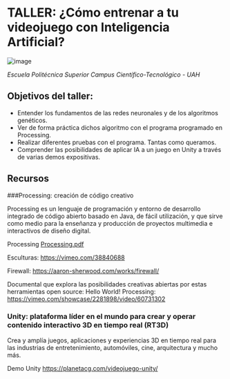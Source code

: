 # TALLER: ¿Cómo entrenar a tu videojuego con Inteligencia Artificial?
![image](https://github.com/profeMelola/IA/assets/91023374/e09b641d-0a73-4029-a27a-c884147017bf)

*Escuela Politécnica Superior Campus Científico-Tecnológico - UAH*


## Objetivos del taller:

- Entender los fundamentos de las redes neuronales y de los algoritmos genéticos.
- Ver de forma práctica dichos algoritmo con el programa programado en Processing.
- Realizar diferentes pruebas con el programa. Tantas como queramos.
- Comprender las posibilidades de aplicar IA a un juego en Unity a través de varias demos expositivas.

## Recursos

###Processing: creación de código creativo 

Processing es un lenguaje de programación y entorno de desarrollo integrado de código abierto basado en Java, de fácil utilización, y que sirve como medio para la enseñanza y producción de proyectos multimedia e interactivos de diseño digital.

Processing [Processing.pdf](https://github.com/profeMelola/IA/files/13439085/Processing.pdf)

Esculturas: https://vimeo.com/38840688

Firewall: https://aaron-sherwood.com/works/firewall/

Documental que explora las posibilidades creativas abiertas por estas herramientas open source:
Hello World! Processing: https://vimeo.com/showcase/2281898/video/60731302

### Unity: plataforma líder en el mundo para crear y operar contenido interactivo 3D en tiempo real (RT3D)

Crea y amplía juegos, aplicaciones y experiencias 3D en tiempo real para las industrias de entretenimiento, automóviles, cine, arquitectura y mucho más.

Demo Unity https://planetacg.com/videojuego-unity/


